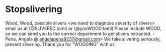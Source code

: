 # Stopslivering
 Wood, Wood, possible slivers &lt;we need to diagnose severity of slivers> email us at (@SLIVERED.toml) or (@youWOOD.toml)  Please include WOOD, so we can send you to the correct department to get slivers extracted.  - Pena, Angela @ angelapena9237@gmail.com>  We take slivering seriously,  prevent slivering. Thank you for "WOODING" with us

